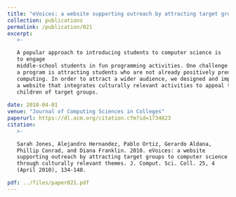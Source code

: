 ```yaml
---
title: "eVoices: a website supporting outreach by attracting target groups to computer science through culturally relevant themes."
collection: publications
permalink: /publication/021
excerpt:
   >-   

   A popular approach to introducing students to computer science is
   to engage
   middle-school students in fun programming activities. One challenge in such
   a program is attracting students who are not already positively predisposed to
   computing. In order to attract a wider audience, we designed and implemented
   a website that integrates culturally relevant activities to appeal to parents and
   children of target groups.
   
date: 2010-04-01 
venue: "Journal of Computing Sciences in Colleges"
paperurl: https://dl.acm.org/citation.cfm?id=1734823
citation:
   >-

   Sarah Jones, Alejandro Hernandez, Pablo Ortiz, Gerardo Aldana,
   Phillip Conrad, and Diana Franklin. 2010. eVoices: a website
   supporting outreach by attracting target groups to computer science
   through culturally relevant themes. J. Comput. Sci. Coll. 25, 4
   (April 2010), 134-140.

pdf: ../files/paper021.pdf
---
```


